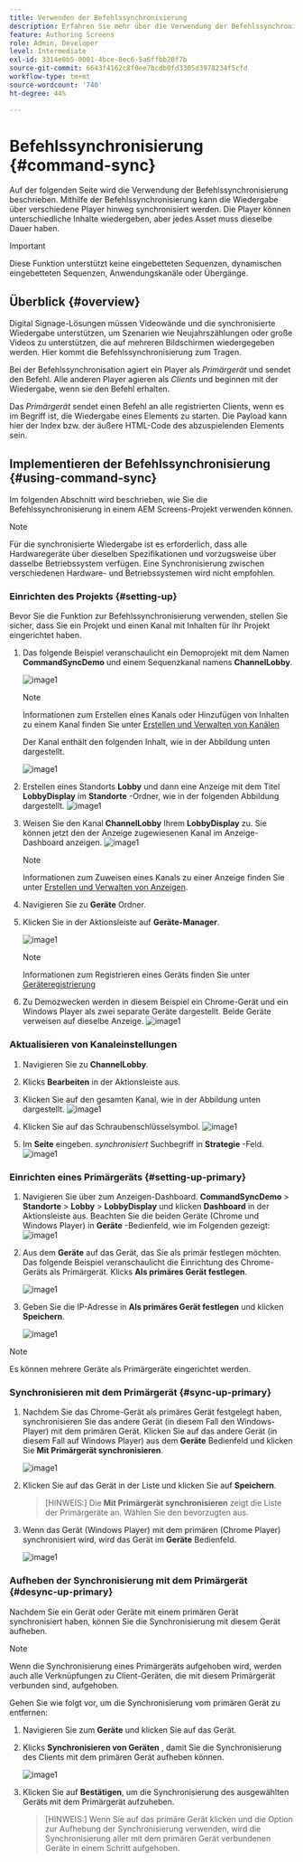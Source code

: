 ```yaml
---
title: Verwenden der Befehlssynchronisierung
description: Erfahren Sie mehr über die Verwendung der Befehlssynchronisierung in AEM Screens.
feature: Authoring Screens
role: Admin, Developer
level: Intermediate
exl-id: 3314e0b5-0001-4bce-8ec6-5a6ffbb20f7b
source-git-commit: 6643f4162c8f0ee7bcdb0fd3305d3978234f5cfd
workflow-type: tm+mt
source-wordcount: '740'
ht-degree: 44%

---
```


# Befehlssynchronisierung {#command-sync}

Auf der folgenden Seite wird die Verwendung der Befehlssynchronisierung beschrieben. Mithilfe der Befehlssynchronisierung kann die Wiedergabe über verschiedene Player hinweg synchronisiert werden. Die Player können unterschiedliche Inhalte wiedergeben, aber jedes Asset muss dieselbe Dauer haben.

>[!IMPORTANT]
>
>Diese Funktion unterstützt keine eingebetteten Sequenzen, dynamischen eingebetteten Sequenzen, Anwendungskanäle oder Übergänge.

## Überblick {#overview}

Digital Signage-Lösungen müssen Videowände und die synchronisierte Wiedergabe unterstützen, um Szenarien wie Neujahrszählungen oder große Videos zu unterstützen, die auf mehreren Bildschirmen wiedergegeben werden. Hier kommt die Befehlssynchronisierung zum Tragen.

Bei der Befehlssynchronisation agiert ein Player als *Primärgerät* und sendet den Befehl. Alle anderen Player agieren als *Clients* und beginnen mit der Wiedergabe, wenn sie den Befehl erhalten.

Das *Primärgerät* sendet einen Befehl an alle registrierten Clients, wenn es im Begriff ist, die Wiedergabe eines Elements zu starten. Die Payload kann hier der Index bzw. der äußere HTML-Code des abzuspielenden Elements sein.

## Implementieren der Befehlssynchronisierung {#using-command-sync}

Im folgenden Abschnitt wird beschrieben, wie Sie die Befehlssynchronisierung in einem AEM Screens-Projekt verwenden können.

>[!NOTE]
>
>Für die synchronisierte Wiedergabe ist es erforderlich, dass alle Hardwaregeräte über dieselben Spezifikationen und vorzugsweise über dasselbe Betriebssystem verfügen. Eine Synchronisierung zwischen verschiedenen Hardware- und Betriebssystemen wird nicht empfohlen.

### Einrichten des Projekts {#setting-up}

Bevor Sie die Funktion zur Befehlssynchronisierung verwenden, stellen Sie sicher, dass Sie ein Projekt und einen Kanal mit Inhalten für Ihr Projekt eingerichtet haben.

1. Das folgende Beispiel veranschaulicht ein Demoprojekt mit dem Namen **CommandSyncDemo** und einem Sequenzkanal namens **ChannelLobby**.

   ![image1](assets/command-sync/command-sync1-1.png)

   >[!NOTE]
   >
   >Informationen zum Erstellen eines Kanals oder Hinzufügen von Inhalten zu einem Kanal finden Sie unter [Erstellen und Verwalten von Kanälen](/help/user-guide/managing-channels.md)

   Der Kanal enthält den folgenden Inhalt, wie in der Abbildung unten dargestellt.

   ![image1](assets/command-sync/command-sync2-1.png)

1. Erstellen eines Standorts **Lobby** und dann eine Anzeige mit dem Titel **LobbyDisplay** im **Standorte** -Ordner, wie in der folgenden Abbildung dargestellt.
   ![image1](assets/command-sync/command-sync3-1.png)

1. Weisen Sie den Kanal **ChannelLobby** Ihrem **LobbyDisplay** zu. Sie können jetzt den der Anzeige zugewiesenen Kanal im Anzeige-Dashboard anzeigen.
   ![image1](assets/command-sync/command-sync4-1.png)

   >[!NOTE]
   >
   >Informationen zum Zuweisen eines Kanals zu einer Anzeige finden Sie unter [Erstellen und Verwalten von Anzeigen](/help/user-guide/managing-displays.md).

1. Navigieren Sie zu **Geräte** Ordner.
1. Klicken Sie in der Aktionsleiste auf **Geräte-Manager**.

   ![image1](assets/command-sync5.png)

   >[!NOTE]
   >
   >Informationen zum Registrieren eines Geräts finden Sie unter [Geräteregistrierung](/help/user-guide/device-registration.md)

1. Zu Demozwecken werden in diesem Beispiel ein Chrome-Gerät und ein Windows Player als zwei separate Geräte dargestellt. Beide Geräte verweisen auf dieselbe Anzeige.
   ![image1](assets/command-sync6.png)

### Aktualisieren von Kanaleinstellungen

1. Navigieren Sie zu **ChannelLobby**.
1. Klicks **Bearbeiten** in der Aktionsleiste aus.
1. Klicken Sie auf den gesamten Kanal, wie in der Abbildung unten dargestellt.
   ![image1](assets/command-sync/command-sync7-1.png)

1. Klicken Sie auf das Schraubenschlüsselsymbol.
   ![image1](assets/command-sync/command-sync8-1.png)

1. Im **Seite** eingeben. *synchronisiert* Suchbegriff in **Strategie** -Feld.
   ![image1](assets/command-sync/command-sync9-1.png)


### Einrichten eines Primärgeräts {#setting-up-primary}

1. Navigieren Sie über zum Anzeigen-Dashboard. **CommandSyncDemo** > **Standorte**  > **Lobby** > **LobbyDisplay** und klicken **Dashboard** in der Aktionsleiste aus.
Beachten Sie die beiden Geräte (Chrome und Windows Player) in **Geräte** -Bedienfeld, wie im Folgenden gezeigt:
   ![image1](assets/command-sync/command-sync10-1.png)

1. Aus dem **Geräte** auf das Gerät, das Sie als primär festlegen möchten. Das folgende Beispiel veranschaulicht die Einrichtung des Chrome-Geräts als Primärgerät. Klicks **Als primäres Gerät festlegen**.

   ![image1](assets/command-sync/command-sync11-1.png)

1. Geben Sie die IP-Adresse in **Als primäres Gerät festlegen** und klicken **Speichern**.

   ![image1](assets/command-sync/command-sync12-1.png)

>[!NOTE]
>
>Es können mehrere Geräte als Primärgeräte eingerichtet werden.

### Synchronisieren mit dem Primärgerät {#sync-up-primary}

1. Nachdem Sie das Chrome-Gerät als primäres Gerät festgelegt haben, synchronisieren Sie das andere Gerät (in diesem Fall den Windows-Player) mit dem primären Gerät.
Klicken Sie auf das andere Gerät (in diesem Fall auf Windows Player) aus dem **Geräte** Bedienfeld und klicken Sie **Mit Primärgerät synchronisieren**.

   ![image1](assets/command-sync/command-sync13-1.png)

1. Klicken Sie auf das Gerät in der Liste und klicken Sie auf **Speichern**.

   >[HINWEIS:]
   > Die **Mit Primärgerät synchronisieren** zeigt die Liste der Primärgeräte an. Wählen Sie den bevorzugten aus.

1. Wenn das Gerät (Windows Player) mit dem primären (Chrome Player) synchronisiert wird, wird das Gerät im **Geräte** Bedienfeld.

   ![image1](assets/command-sync/command-sync14-1.png)

### Aufheben der Synchronisierung mit dem Primärgerät {#desync-up-primary}

Nachdem Sie ein Gerät oder Geräte mit einem primären Gerät synchronisiert haben, können Sie die Synchronisierung mit diesem Gerät aufheben.

>[!NOTE]
>
>Wenn die Synchronisierung eines Primärgeräts aufgehoben wird, werden auch alle Verknüpfungen zu Client-Geräten, die mit diesem Primärgerät verbunden sind, aufgehoben.

Gehen Sie wie folgt vor, um die Synchronisierung vom primären Gerät zu entfernen:

1. Navigieren Sie zum **Geräte** und klicken Sie auf das Gerät.

1. Klicks **Synchronisieren von Geräten** , damit Sie die Synchronisierung des Clients mit dem primären Gerät aufheben können.

   ![image1](assets/command-sync/command-sync15-1.png)

1. Klicken Sie auf **Bestätigen**, um die Synchronisierung des ausgewählten Geräts mit dem Primärgerät aufzuheben.

   >[HINWEIS:]
   > Wenn Sie auf das primäre Gerät klicken und die Option zur Aufhebung der Synchronisierung verwenden, wird die Synchronisierung aller mit dem primären Gerät verbundenen Geräte in einem Schritt aufgehoben.
